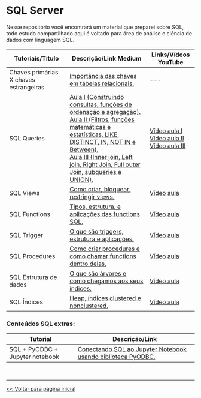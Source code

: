# SQL Server
Nesse repositório você encontrará um material que preparei sobre SQL, todo estudo compartilhado aqui é voltado para área de análise e ciência de dados com linguagem SQL.

 | Tutoriais/Título | Descrição/Link Medium | Links/Vídeos YouTube |
 | --- | --- | --- |
 | Chaves primárias X chaves estrangeiras | [Importância das chaves em tabelas relacionais.](https://medium.com/@dev.daniel.amorim/sql-chave-prim%C3%A1ria-x-chave-estrangeira-e925a8799f8f)| --- |
 | SQL Queries | [Aula I (Construindo consultas, funções de ordenação e agregação).](https://medium.com/@dev.daniel.amorim/sql-do-princ%C3%ADpio-ao-fim-parte-i-ee9ea4b11652) <br> [Aula II (Filtros, funções matemáticas e estatísticas, LIKE, DISTINCT, IN, NOT IN e Between).](https://medium.com/@dev.daniel.amorim/sql-do-principio-ao-fim-parte-ii-5287b169eb0c) <BR> [Aula III (Inner join, Left join, Right Join, Full outer Join, subqueries e UNION).](https://medium.com/@dev.daniel.amorim/sql-do-princ%C3%ADpio-ao-fim-parte-iii-173b491e377d) | [Vídeo aula I](https://youtu.be/2CUFyHaGwx8) <br> [Vídeo aula II](https://youtu.be/bUGY4jT3MQc) <br> [Vídeo aula III](https://youtu.be/DwDUXJl1DWM) |
 | SQL Views | [Como criar, bloquear, restringir views.](https://medium.com/@dev.daniel.amorim/sql-views-ac1d5fc62c90) | [Vídeo aula]( https://youtu.be/G7-1gFbZIwA) |
 | SQL Functions | [Tipos, estrutura, e aplicações das functions SQL.](https://medium.com/@dev.daniel.amorim/sql-functions-c8841b80e640) | [Vídeo aula](https://youtu.be/yTD7PokGlFc) |
 | SQL Trigger | [O que são triggers, estrutura e aplicações.](https://medium.com/@dev.daniel.amorim/sql-trigger-f4983bdd5ad6) | [Vídeo aula](https://youtu.be/Z6DfOrhuKKw) |
 | SQL Procedures | [Como criar procedures e como chamar functions dentro delas.](https://medium.com/@dev.daniel.amorim/sql-procedures-1b398b36894c) | [Vídeo aula]() |
 | SQL Estrutura de dados | [O que são árvores e como chegamos aos seus índices.](https://medium.com/@dev.daniel.amorim/sql-%C3%ADndices-dd0b700d13a3) | [Vídeo aula]() |
 | SQL Índices | [Heap, índices clustered e nonclustered.](https://medium.com/@dev.daniel.amorim/sql-%C3%ADndices-d82220f01176) | [Vídeo aula]() |
 
### Conteúdos SQL extras:
  
 | Tutorial                         | Descrição/Link |
 |          ---                     | ---   |
 | SQL + PyODBC + Jupyter notebook        | [Conectando SQL ao Jupyter Notebook usando biblioteca PyODBC.](https://github.com/dev-daniel-amorim/PyODBC-Integracao_python_SQL-Server/blob/main/README.md) |


<br>
<hr>

[<< Voltar para página inicial](https://github.com/dev-daniel-amorim)
